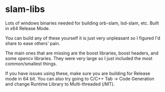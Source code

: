 # slam-libs
Lots of windows binaries needed for building orb-slam, lsd-slam, etc. Built in x64 Release Mode.

You can build any of these yourself it is just very unpleasant so I figured I'd share to ease others' pain.

The main ones that are missing are the boost libraries, boost headers, and some opencv libraries. They were very large so I just included the most common/smallest things.

If you have issues using these, make sure you are building for Release mode in 64 bit.
You can also try going to C/C++ Tab -> Code Generation and change Runtime Library to Multi-threaded (/MT).

